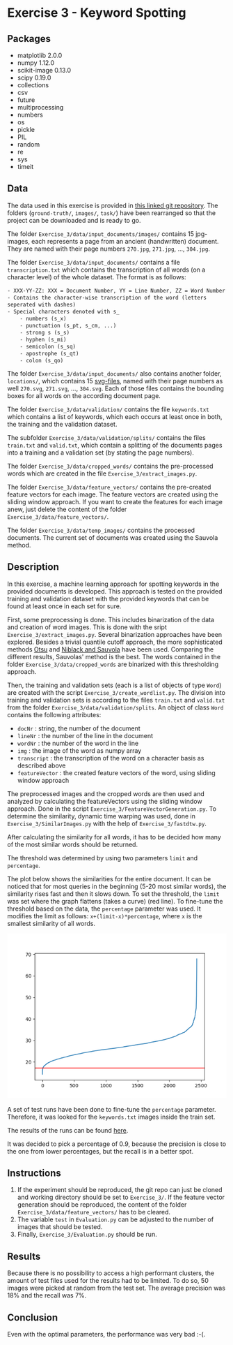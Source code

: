 # Exercise 3 - Keyword Spotting


## Packages
- matplotlib 2.0.0
- numpy 1.12.0
- scikit-image 0.13.0
- scipy 0.19.0
- collections
- csv
- future
- multiprocessing
- numbers
- os
- pickle
- PIL
- random
- re
- sys
- timeit


## Data
The data used in this exercise is provided in [this linked git repository](https://github.com/lunactic/PatRec17_KWS_Data). The folders (`ground-truth/`, `images/`, `task/`) have been rearranged so that the project can be downloaded and is ready to go.

The folder `Exercise_3/data/input_documents/images/` contains 15 jpg-images, each represents a page from an ancient (handwritten) document. They are named with their page numbers `270.jpg`, `271.jpg`, ..., `304.jpg`.

The folder `Exercise_3/data/input_documents/` contains a file `transcription.txt` which contains the transcription of all words (on a character level) of the whole dataset. The format is as follows:

	- XXX-YY-ZZ: XXX = Document Number, YY = Line Number, ZZ = Word Number
	- Contains the character-wise transcription of the word (letters seperated with dashes)
	- Special characters denoted with s_
		- numbers (s_x)
		- punctuation (s_pt, s_cm, ...)
		- strong s (s_s)
		- hyphen (s_mi)
		- semicolon (s_sq)
		- apostrophe (s_qt)
		- colon (s_qo)

The folder `Exercise_3/data/input_documents/` also contains another folder, `locations/`, which contains 15 [svg-files](https://de.wikipedia.org/wiki/Scalable_Vector_Graphics), named with their page numbers as well `270.svg`, `271.svg`, ..., `304.svg`. Each of those files contains the bounding boxes for all words on the according document page.

The folder `Exercise_3/data/validation/` contains the file `keywords.txt` which contains a list of keywords, which each occurs at least once in both, the training and the validation dataset.

The subfolder `Exercise_3/data/validation/splits/` contains the files `train.txt` and `valid.txt`, which contain a splitting of the documents pages into a training and a validation set (by stating the page numbers).

The folder `Exercise_3/data/cropped_words/` contains the pre-processed words which are created in the file `Exercise_3/extract_images.py`.

The folder `Exercise_3/data/feature_vectors/` contains the pre-created feature vectors for each image. The feature vectors are created using the sliding window approach. If you want to create the features for each image anew, just delete the content of the folder `Exercise_3/data/feature_vectors/`.

The folder `Exercise_3/data/temp_images/` contains the processed documents. The current set of documents was created using the Sauvola method.

## Description
In this exercise, a machine learning approach for spotting keywords in the provided documents is developed. This approach is tested on the provided training and validation dataset with the provided keywords that can be found at least once in each set for sure.

First, some preprocessing is done. This includes binarization of the data and creation of word images. This is done with the sript `Exercise_3/extract_images.py`. Several binarization approaches have been explored. Besides a trivial quantile cutoff approach, the more sophisticated methods [Otsu](https://en.wikipedia.org/wiki/Otsu's_method) and [Niblack and Sauvola](http://scikit-image.org/docs/dev/auto_examples/segmentation/plot_niblack_sauvola.html) have been used. Comparing the different results, Sauvolas' method is the best. The words contained in the folder `Exercise_3/data/cropped_words` are binarized with this thresholding approach.

Then, the training and validation sets (each is a list of objects of type `Word`) are created with the script `Exercise_3/create_wordlist.py`. The division into training and validation sets is according to the files `train.txt` and `valid.txt` from the folder `Exercise_3/data/validation/splits`. An object of class `Word` contains the following attributes:

- `docNr` : string, the number of the document
- `lineNr` : the number of the line in the document
- `wordNr` : the number of the word in the line
- `img` : the image of the word as numpy array
- `transcript` : the transcription of the word on a character basis as described above
- `featureVector` : the created feature vectors of the word, using sliding window approach


The preprocessed images and the cropped words are then used and analyzed by calculating the featureVectors using the sliding window approach. Done in the script `Exercise_3/FeatureVectorGeneration.py`. To determine the similarity, dynamic time warping was used, done in `Exercise_3/SimilarImages.py` with the help of `Exercise_3/fastdtw.py`.

After calculating the similarity for all words, it has to be decided how many of the most similar words should be returned.

The threshold was determined by using two parameters `limit` and `percentage`.

The plot below shows the similarities for the entire document. It can be noticed that for most queries in the beginning (5-20 most similar words), the similarity rises fast and then it slows down. To set the threshold, the `limit` was set where the graph flattens (takes a curve) (red line). To fine-tune the threshold based on the data, the `percentage` parameter was used. It modifies the limit as follows: `x+(limit-x)*percentage`, where `x` is the smallest similarity of all words.

![blue: sinilarities , red: limit](figure_1-3.png)

A set of test runs have been done to fine-tune the `percentage` parameter. Therefore, it was looked for the `keywords.txt` images inside the train set.

The results of the runs can be found [here](parameter%20selection).

It was decided to pick a percentage of 0.9, because the precision is close to the one from lower percentages, but the recall is in a better spot.

## Instructions
1. If the experiment should be reproduced, the git repo can just be cloned and working directory should be set to `Exercise_3/`. If the feature vector generation should be reproduced, the content of the folder `Exercise_3/data/feature_vectors/` has to be cleared.
2. The variable `test` in `Evaluation.py` can be adjusted to the number of images that should be tested.
3. Finally, `Exercise_3/Evaluation.py` should be run.

## Results
Because there is no possibility to access a high performant clusters, the amount of test files used for the results had to be limited. To do so, 50 images were picked at random from the test set. The average precision was 18% and the recall was 7%.

## Conclusion
Even with the optimal parameters, the performance was very bad :-(.

